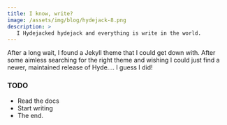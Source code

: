 ```yaml
---
title: I know, write?
image: /assets/img/blog/hydejack-8.png
description: >
   I Hydejacked hydejack and everything is write in the world.
---
```


After a long wait, I found a Jekyll theme that I could get down with. After some aimless searching for the right theme and wishing I could just find a newer, maintained release of Hyde.... I guess I did!

### TODO
- Read the docs
- Start writing
- The end.
